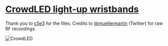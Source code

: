 # [CrowdLED light-up wristbands](https://crowdled.net/)

Thank you to [c5e3](https://github.com/c5e3) for the files. Credits to [@muellermartin](https://twitter.com/muellermartin) (Twitter) for raw RF recordings.

![CrowdLED](https://user-images.githubusercontent.com/57457139/186825435-8bbadff7-6038-4399-a3a7-2a9e9bbaa76b.jpg)
